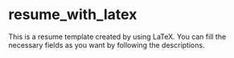 # resume_with_latex
This is a resume template created by using LaTeX. You can fill the necessary fields as you want by following the descriptions. 

